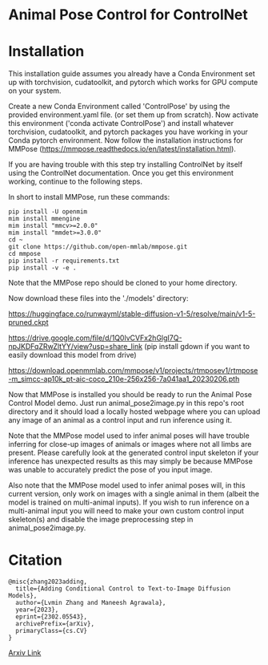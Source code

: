 # Animal Pose Control for ControlNet

<!-- [ControlNet 1.1](https://github.com/lllyasviel/ControlNet-v1-1-nightly) is released. Those new models will be merged to this repo after we make sure that everything is good. -->

# Installation

This installation guide assumes you already have a Conda Environment set up with torchvision, cudatoolkit, and pytorch which works for GPU compute on your system.

Create a new Conda Environment called 'ControlPose' by using the provided environment.yaml file. (or set them up from scratch).  Now activate this environment ('conda activate ControlPose') and install whatever torchvision, cudatoolkit, and pytorch packages you have working in your Conda pytorch environment. Now follow the installation instructions for MMPose (https://mmpose.readthedocs.io/en/latest/installation.html).

If you are having trouble with this step try installing ControlNet by itself using the ControlNet documentation.  Once you get this environment working, continue to the following steps.

In short to install MMPose, run these commands: 

```
pip install -U openmim
mim install mmengine
mim install "mmcv>=2.0.0"
mim install "mmdet>=3.0.0"
cd ~
git clone https://github.com/open-mmlab/mmpose.git
cd mmpose
pip install -r requirements.txt
pip install -v -e .
```

Note that the MMPose repo should be cloned to your home directory.

Now download these files into the './models' directory:

https://huggingface.co/runwayml/stable-diffusion-v1-5/resolve/main/v1-5-pruned.ckpt

https://drive.google.com/file/d/1Q0lvCVFx2hGlgI7Q-npJKDFqZRwZltYY/view?usp=share_link 
(pip install gdown if you want to easily download this model from drive)

https://download.openmmlab.com/mmpose/v1/projects/rtmposev1/rtmpose-m_simcc-ap10k_pt-aic-coco_210e-256x256-7a041aa1_20230206.pth

Now that MMPose is installed you should be ready to run the Animal Pose Control Model demo.  Just run animal_pose2image.py in this repo's root directory and it should load a locally hosted webpage where you can upload any image of an animal as a control input and run inference using it.

Note that the MMPose model used to infer animal poses will have trouble inferring for close-up images of animals or images where not all limbs are present.  Please carefully look at the generated control input skeleton if your inference has unexpected results as this may simply be because MMPose was unable to accurately predict the pose of you input image.

Also note that the MMPose model used to infer animal poses will, in this current version, only work on images with a single animal in them (albeit the model is trained on multi-animal inputs).  If you wish to run inference on a multi-animal input you will need to make your own custom control input skeleton(s) and disable the image preprocessing step in animal_pose2image.py.  


# Citation

    @misc{zhang2023adding,
      title={Adding Conditional Control to Text-to-Image Diffusion Models}, 
      author={Lvmin Zhang and Maneesh Agrawala},
      year={2023},
      eprint={2302.05543},
      archivePrefix={arXiv},
      primaryClass={cs.CV}
    }

[Arxiv Link](https://arxiv.org/abs/2302.05543)
